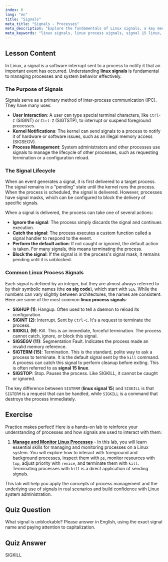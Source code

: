 ```yaml
---
index: 6
lang: "en"
title: "Signals"
meta_title: "Signals - Processes"
meta_description: "Explore the fundamentals of Linux signals, a key mechanism for process management. Learn how Linux process signals like SIGTERM (signal 15 linux) and SIGKILL work, and understand their OS signal codes."
meta_keywords: "linux signals, linux process signals, signal 15 linux, os sig code, SIGKILL, SIGTERM, SIGINT, process management, linux tutorial"
---
```


## Lesson Content

In Linux, a signal is a software interrupt sent to a process to notify it that an important event has occurred. Understanding **linux signals** is fundamental to managing processes and system behavior effectively.

### The Purpose of Signals

Signals serve as a primary method of inter-process communication (IPC). They have many uses:

- **User Interaction**: A user can type special terminal characters, like `Ctrl-C` (SIGINT) or `Ctrl-Z` (SIGTSTP), to interrupt or suspend foreground processes.
- **Kernel Notifications**: The kernel can send signals to a process to notify it of hardware or software issues, such as an illegal memory access (SIGSEGV).
- **Process Management**: System administrators and other processes use signals to manage the lifecycle of other processes, such as requesting termination or a configuration reload.

### The Signal Lifecycle

When an event generates a signal, it is first delivered to a target process. The signal remains in a "pending" state until the kernel runs the process. When the process is scheduled, the signal is delivered. However, processes have signal masks, which can be configured to block the delivery of specific signals.

When a signal is delivered, the process can take one of several actions:

- **Ignore the signal**: The process simply discards the signal and continues execution.
- **Catch the signal**: The process executes a custom function called a signal handler to respond to the event.
- **Perform the default action**: If not caught or ignored, the default action is taken. For many signals, this means terminating the process.
- **Block the signal**: If the signal is in the process's signal mask, it remains pending until it is unblocked.

### Common Linux Process Signals

Each signal is defined by an integer, but they are almost always referred to by their symbolic names (the **os sig code**), which start with `SIG`. While the numbers can vary slightly between architectures, the names are consistent. Here are some of the most common **linux process signals**:

- **SIGHUP (1)**: Hangup. Often used to tell a daemon to reload its configuration.
- **SIGINT (2)**: Interrupt. Sent by `Ctrl-C`. It's a request to terminate the process.
- **SIGKILL (9)**: Kill. This is an immediate, forceful termination. The process cannot catch, ignore, or block this signal.
- **SIGSEGV (11)**: Segmentation Fault. Indicates the process made an invalid memory reference.
- **SIGTERM (15)**: Termination. This is the standard, polite way to ask a process to terminate. It is the default signal sent by the `kill` command. A process can catch this signal to perform cleanup before exiting. This is often referred to as **signal 15 linux**.
- **SIGSTOP**: Stop. Pauses the process. Like SIGKILL, it cannot be caught or ignored.

The key difference between `SIGTERM` (**linux signal 15**) and `SIGKILL` is that `SIGTERM` is a request that can be handled, while `SIGKILL` is a command that destroys the process immediately.

## Exercise

Practice makes perfect! Here is a hands-on lab to reinforce your understanding of processes and how signals are used to interact with them:

1. **[Manage and Monitor Linux Processes](https://labex.io/labs/comptia-manage-and-monitor-linux-processes-590864)** - In this lab, you will learn essential skills for managing and monitoring processes on a Linux system. You will explore how to interact with foreground and background processes, inspect them with `ps`, monitor resources with `top`, adjust priority with `renice`, and terminate them with `kill`. Terminating processes with `kill` is a direct application of sending signals.

This lab will help you apply the concepts of process management and the underlying use of signals in real scenarios and build confidence with Linux system administration.

## Quiz Question

What signal is unblockable? Please answer in English, using the exact signal name and paying attention to capitalization.

## Quiz Answer

SIGKILL
